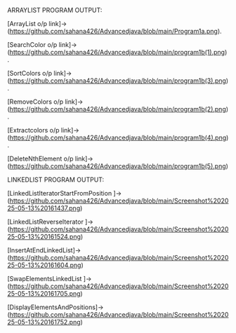 ARRAYLIST PROGRAM OUTPUT:

[ArrayList o/p link]->(https://github.com/sahana426/Advancedjava/blob/main/Program1a.png).

[SearchColor o/p link]->(https://github.com/sahana426/Advancedjava/blob/main/program1b(1).png).

[SortColors o/p link]->(https://github.com/sahana426/Advancedjava/blob/main/program1b(3).png).

[RemoveColors o/p link]->(https://github.com/sahana426/Advancedjava/blob/main/program1b(2).png).

[Extractcolors o/p link]->(https://github.com/sahana426/Advancedjava/blob/main/program1b(4).png).

[DeleteNthElement o/p link]->(https://github.com/sahana426/Advancedjava/blob/main/program1b(5).png)

LINKEDLIST PROGRAM OUTPUT:

[LinkedListIteratorStartFromPosition ]->(https://github.com/sahana426/Advancedjava/blob/main/Screenshot%202025-05-13%20161437.png)

[LinkedListReverseIterator ]->(https://github.com/sahana426/Advancedjava/blob/main/Screenshot%202025-05-13%20161524.png)

[InsertAtEndLinkedList]->(https://github.com/sahana426/Advancedjava/blob/main/Screenshot%202025-05-13%20161604.png)

[SwapElementsLinkedList ]->(https://github.com/sahana426/Advancedjava/blob/main/Screenshot%202025-05-13%20161705.png)

[DisplayElementsAndPositions]->(https://github.com/sahana426/Advancedjava/blob/main/Screenshot%202025-05-13%20161752.png)


